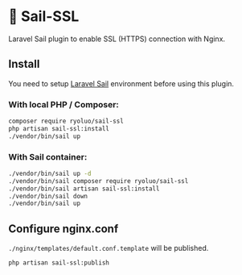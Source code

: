 # 🚢 Sail-SSL
Laravel Sail plugin to enable SSL (HTTPS) connection with Nginx.

## Install
You need to setup [Laravel Sail](https://github.com/laravel/sail) environment before using this plugin.

### With local PHP / Composer:
```sh
composer require ryoluo/sail-ssl
php artisan sail-ssl:install
./vendor/bin/sail up
```

### With Sail container:
```sh
./vendor/bin/sail up -d
./vendor/bin/sail composer require ryoluo/sail-ssl
./vendor/bin/sail artisan sail-ssl:install
./vendor/bin/sail down
./vendor/bin/sail up
```

## Configure nginx.conf
`./nginx/templates/default.conf.template` will be published.
```sh
php artisan sail-ssl:publish
```
